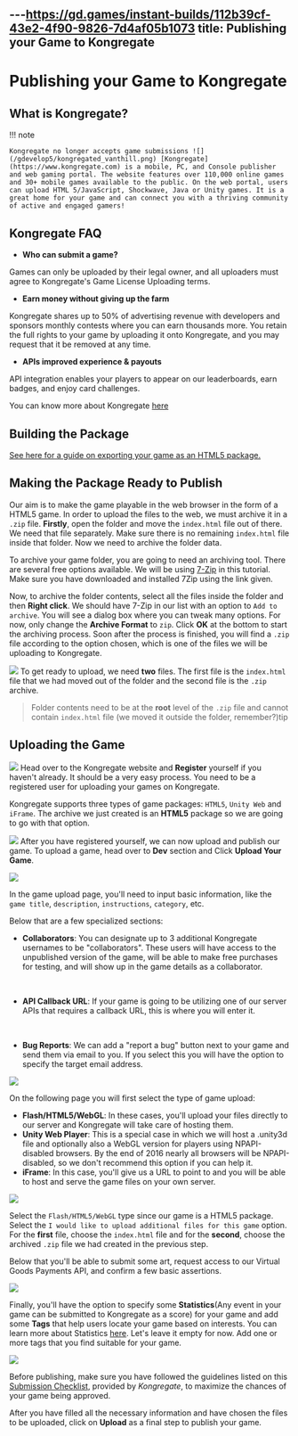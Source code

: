 ---https://gd.games/instant-builds/112b39cf-43e2-4f90-9826-7d4af05b1073
title: Publishing your Game to Kongregate
---
# Publishing your Game to Kongregate

## What is Kongregate?

!!! note

    Kongregate no longer accepts game submissions ![](/gdevelop5/kongregated_vanthill.png) [Kongregate](https://www.kongregate.com) is a mobile, PC, and Console publisher and web gaming portal. The website features over 110,000 online games and 30+ mobile games available to the public. On the web portal, users can upload HTML 5/JavaScript, Shockwave, Java or Unity games. It is a great home for your game and can connect you with a thriving community of active and engaged gamers!

## Kongregate FAQ

- **Who can submit a game?**

Games can only be uploaded by their legal owner, and all uploaders must agree to Kongregate's Game License Uploading terms.

- **Earn money without giving up the farm**

Kongregate shares up to 50% of advertising revenue with developers and sponsors monthly contests where you can earn thousands more. You retain the full rights to your game by uploading it onto Kongregate, and you may request that it be removed at any time.

- **APIs improved experience & payouts**

API integration enables your players to appear on our leaderboards, earn badges, and enjoy card challenges.

You can know more about Kongregate [here](https://kong.zendesk.com/hc/en-us/categories/200356879-I-m-a-Developer)

## Building the Package

[See here for a guide on exporting your game as an HTML5 package.](/gdevelop5/publishing/html5_game_in_a_local_folder)

## Making the Package Ready to Publish

Our aim is to make the game playable in the web browser in the form of a HTML5 game. In order to upload the files to the web, we must archive it in a` .zip` file. **Firstly**, open the folder and move the `index.html` file out of there. We need that file separately. Make sure there is no remaining `index.html` file inside that folder. Now we need to archive the folder data.

To archive your game folder, you are going to need an archiving tool. There are several free options available. We will be using [7-Zip](http://www.7-zip.org) in this tutorial. Make sure you have downloaded and installed 7Zip using the link given.

Now, to archive the folder contents, select all the files inside the folder and then **Right click**. We should have 7-Zip in our list with an option to `Add to archive`. You will see a dialog box where you can tweak many options. For now, only change the **Archive Format** to `zip`. Click **OK** at the bottom to start the archiving process. Soon after the process is finished, you will find a `.zip` file according to the option chosen, which is one of the files we will be uploading to Kongregate.

![](/gdevelop5/screenshot_20190606155708.png) To get ready to upload, we need **two** files. The first file is the `index.html` file that we had moved out of the folder and the second file is the `.zip` archive.

> Folder contents need to be at the **root** level of the `.zip` file and cannot contain `index.html` file (we moved it outside the folder, remember?)tip

## Uploading the Game

[![](/gdevelop5/kongregate-reg-btn-vertical.png)](https://www.kongregate.com/session/new) Head over to the Kongregate website and **Register** yourself if you haven't already. It should be a very easy process. You need to be a registered user for uploading your games on Kongregate.

Kongregate supports three types of game packages: `HTML5`, `Unity Web` and `iFrame`. The archive we just created is an **HTML5** package so we are going to go with that option.

![](/gdevelop5/screenshot_20190606125936_copy.png) After you have registered yourself, we can now upload and publish our game. To upload a game, head over to **Dev** section and Click **Upload Your Game**.

![](/gdevelop5/4c375dd-2016-07-21_16-23-18.png)

In the game upload page, you'll need to input basic information, like the `game title`, `description`, `instructions`, `category`, etc.

Below that are a few specialized sections:

- **Collaborators**: You can designate up to 3 additional Kongregate usernames to be "collaborators". These users will have access to the unpublished version of the game, will be able to make free purchases for testing, and will show up in the game details as a collaborator.

&nbsp;

- **API Callback URL**: If your game is going to be utilizing one of our server APIs that requires a callback URL, this is where you will enter it.

&nbsp;

- **Bug Reports**: We can add a "report a bug" button next to your game and send them via email to you. If you select this you will have the option to specify the target email address.

![](/gdevelop5/7d244ad-2016-07-21_16-12-58.png)

On the following page you will first select the type of game upload:

- **Flash/HTML5/WebGL**: In these cases, you'll upload your files directly to our server and Kongregate will take care of hosting them.
- **Unity Web Player**: This is a special case in which we will host a .unity3d file and optionally also a WebGL version for players using NPAPI-disabled browsers. By the end of 2016 nearly all browsers will be NPAPI-disabled, so we don't recommend this option if you can help it.
- **iFrame**: In this case, you'll give us a URL to point to and you will be able to host and serve the game files on your own server.

![](/gdevelop5/e268f86-2016-07-21_16-27-31.png)

Select the `Flash/HTML5/WebGL` type since our game is a HTML5 package. Select the `I would like to upload additional files for this game` option. For the **first** file, choose the `index.html` file and for the **second**, choose the archived `.zip` file we had created in the previous step.

Below that you'll be able to submit some art, request access to our Virtual Goods Payments API, and confirm a few basic assertions.

![](/gdevelop5/efe5dce-2016-07-21_16-42-01.png)

Finally, you'll have the option to specify some **Statistics**(Any event in your game can be submitted to Kongregate as a score) for your game and add some **Tags** that help users locate your game based on interests. You can learn more about Statistics [here](https://docs.kongregate.com/docs/concepts-statistics). Let's leave it empty for now. Add one or more tags that you find suitable for your game.

![](/gdevelop5/faec1be-2016-07-21_16-46-34.png)

Before publishing, make sure you have followed the guidelines listed on this [Submission Checklist](https://docs.kongregate.com/docs/submission-checklist-1), provided by *Kongregate*, to maximize the chances of your game being approved.

After you have filled all the necessary information and have chosen the files to be uploaded, click on **Upload** as a final step to publish your game.
